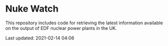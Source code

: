 # Nuke Watch

This repository includes code for retrieving the latest information available on the output of EDF nuclear power plants in the UK.

Last updated: 2021-02-14 04:06